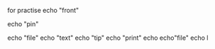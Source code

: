 
for practise
echo "front"

echo "pin"

echo "file"
echo "text"
echo "tip"
echo "print"
echo
echo"file"
echo l
